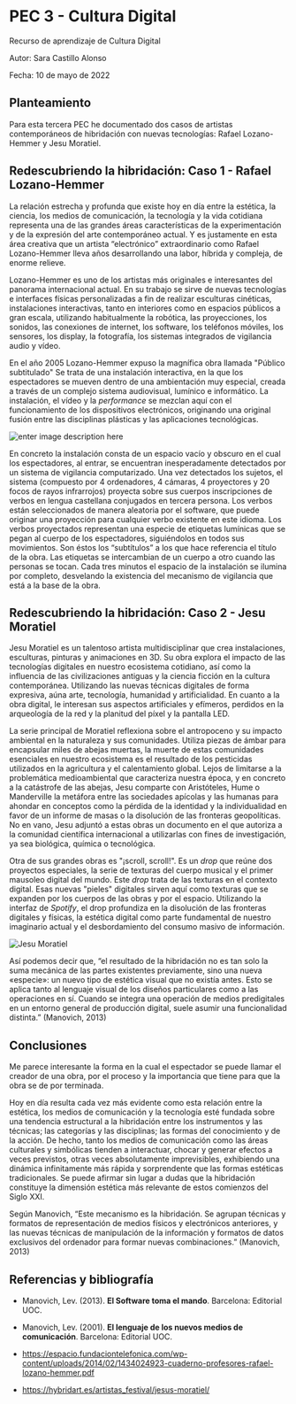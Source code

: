 # PEC 3 - Cultura Digital

Recurso de aprendizaje de Cultura Digital

Autor: Sara Castillo Alonso

Fecha: 10 de mayo de 2022



## Planteamiento

Para esta tercera PEC he documentado dos casos de artistas contemporáneos de hibridación con nuevas tecnologías: Rafael Lozano-Hemmer y Jesu Moratiel.

## Redescubriendo la hibridación: Caso 1 - Rafael Lozano-Hemmer

La relación estrecha y profunda que existe hoy en día entre la estética, la ciencia, los medios de comunicación, la tecnología y la vida cotidiana representa una de las grandes áreas características de la experimentación y de la expresión del arte contemporáneo actual. Y es justamente en esta área creativa que un artista “electrónico” extraordinario como Rafael Lozano-Hemmer lleva años desarrollando una labor, híbrida y compleja, de enorme relieve.

Lozano-Hemmer es uno de los artistas más originales e interesantes del panorama internacional actual. En su trabajo se sirve de nuevas tecnologías e interfaces físicas personalizadas a fin de realizar esculturas cinéticas, instalaciones interactivas, tanto en interiores como en espacios públicos a gran escala, utilizando habitualmente la robótica, las proyecciones, los sonidos, las conexiones de internet, los software, los teléfonos móviles, los sensores, los display, la fotografía, los sistemas integrados de vigilancia audio y vídeo.

En el año 2005 Lozano-Hemmer expuso la magnífica obra llamada  "Público subtitulado" Se trata de una instalación interactiva, en la que los espectadores se mueven dentro de una ambientación muy especial, creada a través de un complejo sistema audiovisual, lumínico e informático. La instalación, el vídeo y la *performance* se mezclan aquí con el funcionamiento de los dispositivos electrónicos, originando una original fusión entre las disciplinas plásticas y las aplicaciones tecnológicas.

![enter image description here](https://www.replica21.com/archivo/artistas/l/r_lozanoh/subtitulado.jpg)

En concreto la instalación consta de un espacio vacío y obscuro en el cual los espectadores, al entrar, se encuentran inesperadamente detectados por un sistema de vigilancia computarizado. Una vez detectados los sujetos, el sistema (compuesto por 4 ordenadores, 4 cámaras, 4 proyectores y 20 focos de rayos infrarrojos) proyecta sobre sus cuerpos inscripciones de verbos en lengua castellana conjugados en tercera persona. Los verbos están seleccionados de manera aleatoria por el software, que puede originar una proyección para cualquier verbo existente en este idioma. Los verbos proyectados representan una especie de etiquetas lumínicas que se pegan al cuerpo de los espectadores, siguiéndolos en todos sus movimientos. Son éstos los “subtítulos” a los que hace referencia el título de la obra. Las etiquetas se intercambian de un cuerpo a otro cuando las personas se tocan. Cada tres minutos el espacio de la instalación se ilumina por completo, desvelando la existencia del mecanismo de vigilancia que está a la base de la obra.


## Redescubriendo la hibridación: Caso 2 - Jesu Moratiel

Jesu Moratiel es un talentoso artista multidisciplinar que crea instalaciones, esculturas, pinturas y animaciones en 3D. Su obra explora el impacto de las tecnologías digitales en nuestro ecosistema cotidiano, así como la influencia de las civilizaciones antiguas y la ciencia ficción en la cultura contemporánea. Utilizando las nuevas técnicas digitales de forma expresiva, aúna arte, tecnología, humanidad y artificialidad. En cuanto a la obra digital, le interesan sus aspectos artificiales y efímeros, perdidos en la arqueología de la red y la planitud del píxel y la pantalla LED.

La serie principal de Moratiel reflexiona sobre el antropoceno y su impacto ambiental en la naturaleza y sus comunidades. Utiliza piezas de ámbar para encapsular miles de abejas muertas, la muerte de estas comunidades esenciales en nuestro ecosistema es el resultado de los pesticidas utilizados en la agricultura y el calentamiento global. Lejos de limitarse a la problemática medioambiental que caracteriza nuestra época, y en concreto a la catástrofe de las abejas, Jesu comparte con Aristóteles, Hume o Manderville la metáfora entre las sociedades apícolas y las humanas para ahondar en conceptos como la pérdida de la identidad y la individualidad en favor de un informe de masas o la disolución de las fronteras geopolíticas. No en vano, Jesu adjuntó a estas obras un documento en el que autoriza a la comunidad científica internacional a utilizarlas con fines de investigación, ya sea biológica, química o tecnológica.

Otra de sus grandes obras es "¡scroll, scroll!". Es un *drop* que reúne dos proyectos especiales, la serie de texturas del cuerpo musical y el primer mausoleo digital del mundo. Este *drop* trata de las texturas en el contexto digital. Esas nuevas "pieles" digitales sirven aquí como texturas que se expanden por los cuerpos de las obras y por el espacio. Utilizando la interfaz de *Spotify*, el drop profundiza en la disolución de las fronteras digitales y físicas, la estética digital como parte fundamental de nuestro imaginario actual y el desbordamiento del consumo masivo de información.

![Jesu Moratiel](https://hybridart.es/wp-content/uploads/2021/02/MAP4-LD.jpg)

Así podemos decir que, “el resultado de la hibridación no es tan solo la suma mecánica de las partes existentes previamente, sino una nueva «especie»: un nuevo tipo de estética visual que no existía antes. Esto se aplica tanto al lenguaje visual de los diseños particulares como a las operaciones en sí. Cuando se integra una operación de medios predigitales en un entorno general de producción digital, suele asumir una funcionalidad distinta.” (Manovich, 2013)

## Conclusiones


Me parece interesante la forma en la cual el espectador se puede llamar el creador de una obra, por el proceso y la importancia que tiene para que la obra se de por terminada.

Hoy en día resulta cada vez más evidente como esta relación entre la estética, los medios de comunicación y la tecnología esté fundada sobre una tendencia estructural a la hibridación entre los instrumentos y las técnicas; las categorías y las disciplinas; las formas del conocimiento y de la acción. De hecho, tanto los medios de comunicación como las áreas culturales y simbólicas tienden a interactuar, chocar y generar efectos a veces previstos, otras veces absolutamente imprevisibles, exhibiendo una dinámica infinitamente más rápida y sorprendente que las formas estéticas tradicionales. Se puede afirmar sin lugar a dudas que la hibridación constituye la dimensión estética más relevante de estos comienzos del Siglo XXI.

Según Manovich, “Este mecanismo es la hibridación. Se agrupan técnicas y formatos de representación de medios físicos y electrónicos anteriores, y las nuevas técnicas de manipulación de la información y formatos de datos exclusivos del ordenador para formar nuevas combinaciones.” (Manovich, 2013)


## Referencias y bibliografía

 - Manovich, Lev. (2013).  **El Software toma el mando**. Barcelona: Editorial UOC.
    
-   Manovich, Lev. (2001).  **El lenguaje de los nuevos medios de comunicación**. Barcelona: Editorial UOC.

-   https://espacio.fundaciontelefonica.com/wp-content/uploads/2014/02/1434024923-cuaderno-profesores-rafael-lozano-hemmer.pdf
-   https://hybridart.es/artistas_festival/jesus-moratiel/
